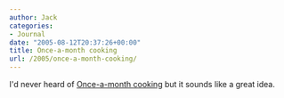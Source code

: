 ```yaml
---
author: Jack
categories:
- Journal
date: "2005-08-12T20:37:26+00:00"
title: Once-a-month cooking
url: /2005/once-a-month-cooking/
---
```


I'd never heard of [Once-a-month cooking][1] but it sounds like a great idea.

 [1]: http://busycooks.about.com/od/makeaheadrecipes/a/cookOAMC.htm
